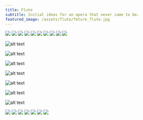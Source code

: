 ```yaml
---
title: Flute
subtitle: Initial ideas for an opera that never came to be.
featured_image: /assets/flute/feture_flute.jpg
---
```


<div class="gallery" data-columns="2">
	<img src="/assets/flute/mat_09.jpg">
	<img src="/assets/flute/mat_00.jpg">
	<img src="/assets/flute/mat_01.jpg">
	<img src="/assets/flute/mat_02.jpg">
	<img src="/assets/flute/mat_05.jpg">
	<img src="/assets/flute/mat_06.jpg">
	<img src="/assets/flute/mat_07.jpg">
	<img src="/assets/flute/mat_08.png">
	<img src="/assets/flute/dark_01.png">
	<img src="/assets/flute/dark_02.png">    
</div>

<div style="padding:0 0 0 0;position:relative;"><iframe src="https://player.vimeo.com/video/1030893745?title=0&amp;byline=0&amp;portrait=0&amp;badge=0&amp;autopause=0&amp;player_id=0&amp;app_id=58479" frameborder="0" allow="autoplay; fullscreen; picture-in-picture; clipboard-write" style="position:absolute;top:0;left:0;width:100%;height:100%;" title="Flute"></iframe></div><script src="https://player.vimeo.com/api/player.js"></script>

![alt text]("/assets/layout_01.png")

![alt text]("/assets/layout_02.png")

![alt text]("/assets/layout_03.png")

![alt text]("/assets/layout_04.png")

![alt text]("/assets/layout_05.png")

![alt text]("/assets/layout_06.png")

![alt text]("/assets/layout_07.png")

<div class="gallery" data-columns="4">
	<img src="/assets/flute/layout_07.png">
	<img src="/assets/flute/layout_01.png">
	<img src="/assets/flute/layout_02.png">
	<img src="/assets/flute/layout_03.png">
	<img src="/assets/flute/layout_04.png">
	<img src="/assets/flute/layout_05.png">
	<img src="/assets/flute/layout_06.png">
</div>















